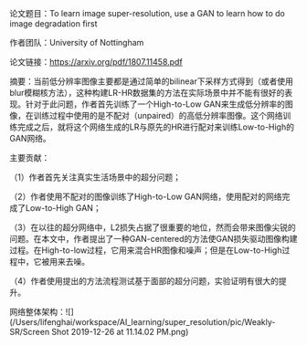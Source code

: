 

论文题目：To learn image super-resolution, use a GAN to learn how to do image degradation first

作者团队：University of Nottingham

论文链接：https://arxiv.org/pdf/1807.11458.pdf

摘要：当前低分辨率图像主要都是通过简单的bilinear下采样方式得到（或者使用blur模糊核方法），这种构建LR-HR数据集的方法在实际场景中并不能有很好的表现。针对于此问题，作者首先训练了一个High-to-Low GAN来生成低分辨率的图像，在训练过程中使用的是不配对（unpaired）的高低分辨率图像。这个网络训练完成之后，就将这个网络生成的LR与原先的HR进行配对来训练Low-to-High的GAN网络。

主要贡献：

（1）作者首先关注真实生活场景中的超分问题；

（2）作者使用不配对的图像训练了High-to-Low GAN网络，使用配对的网络完成了Low-to-High GAN；

（3）在以往的超分网络中，L2损失占据了很重要的地位，然而会带来图像尖锐的问题。在本文中，作者提出了一种GAN-centered的方法使GAN损失驱动图像构建过程。在High-to-low过程，它用来混合HR图像和噪声；但是在Low-to-High过程中，它被用来去噪。

（4）作者使用提出的方法流程测试基于面部的超分问题，实验证明有很大的提升。

网络整体架构：![](/Users/lifenghai/workspace/AI_learning/super_resolution/pic/Weakly-SR/Screen Shot 2019-12-26 at 11.14.02 PM.png)